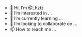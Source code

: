 - 👋 Hi, I’m @Lhztz
- 👀 I’m interested in ...
- 🌱 I’m currently learning ...
- 💞️ I’m looking to collaborate on ...
- 📫 How to reach me ...

<!---
Lhztz/Lhztz is a ✨ special ✨ repository because its `README.md` (this file) appears on your GitHub profile.
You can click the Preview link to take a look at your changes.
--->
